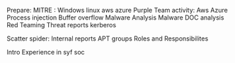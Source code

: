 Prepare:
MITRE : Windows linux aws azure
Purple Team activity: Aws Azure
Process injection
Buffer overflow
Malware Analysis
Malware DOC analysis
Red Teaming
Threat reports
kerberos

Scatter spider:
Internal reports
APT groups
Roles and Responsibilites

Intro
Experience in syf soc
